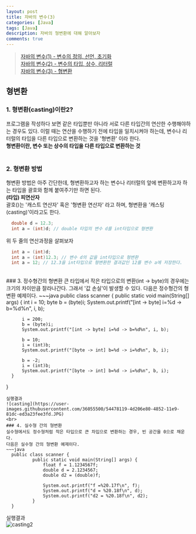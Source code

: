```yaml
---
layout: post
title: 자바의 변수(3)
categories: [Java]
tags: [Java]
description: 자바의 형변환에 대해 알아보자
comments: true
---
```


> [자바의 변수(1) - 변수의 정의, 선언, 초기화](https://keencho.github.io/java/2019/03/13/Java-%EB%B3%80%EC%88%981.html)  
> [자바의 변수(2) - 변수의 타입, 상수, 리터럴](https://keencho.github.io/java/2019/03/13/Java-%EB%B3%80%EC%88%982.html)  
> [자바의 변수(3) - 형변환](https://keencho.github.io/java/2019/03/14/java-%EB%B3%80%EC%88%983.html)  

## 형변환  
### 1. 형변환(casting)이란2?  
프로그램을 작성하다 보면 같은 타입뿐만 아니라 서로 다른 타입간의 연산한 수행해야하는 경우도 있다. 이럴 때는 연산을 수행하기 전에 타입을 일치시켜야 하는데, 변수나 리터럴의 타입을 다른 타입으로 변환하는 것을 '형변환' 이라 한다.  
**형변환이란, 변수 또는 상수의 타입을 다른 타입으로 변환하는 것**  
  <br>
### 2. 형변환 방법  
형변환 방법은 아주 간단한데, 형변환하고자 하는 변수나 리터럴의 앞에 변환하고자 하는 타입을 괄호와 함께 붙여주기만 하면 된다.  
**(타입) 피연산자**  
괄호()는 '캐스트 연산자' 혹은 '형변환 연산자' 라고 하며, 형변환을 '캐스팅(casting)'이라고도 한다.  
~~~java
  double d = 12.3;
  int a = (int)d; // double 타입의 변수 d를 int타입으로 형변환
~~~  
위 두 줄의 연산과정을 살펴보자  
~~~java
  int a = (int)d;
  int a = (int)12.3; // 변수 d의 값을 int타입으로 형변환
  int a = 12; // 12.3을 int타입으로 형변환한 결과값인 12를 변수 a에 저장한다.
~~~  
<br>
### 3. 정수형간의 형변환  
큰 타입에서 작은 타입으로의 변환(int -> byte)의 경우에는 크기의 차이만큼 잘라나간다. 그래서 '값 손실'이 발생할 수 있다.  
다음은 정수형간의 형변환 예제이다.  
~~~java
  public class scanner {
      public static void main(String[] args) {
		  int i = 10;
          byte b = (byte)i;
          System.out.printf("[int -> byte] i=%d -> b=%d%n", i, b);
		  
          i = 200;
          b = (byte)i;
          System.out.printf("[int -> byte] i=%d -> b=%d%n", i, b);
		  
          b = 10;
          i = (int)b;
          System.out.printf("[byte -> int] b=%d -> i=%d%n", b, i);
		  
          b = -2;
          i = (int)b;
          System.out.printf("[byte -> int] b=%d -> i=%d%n", b, i);
      }
}
~~~  
실행결과  
![casting](https://user-images.githubusercontent.com/36055500/54478119-4d206e80-4852-11e9-81dc-ed3a23fee3fd.JPG)  
<br>
### 4. 실수형 간의 형변환  
실수형에서도 정수형처럼 작은 타입으로 큰 차입으로 변환하는 경우, 빈 공간을 0으로 채운다.  
다음은 실수형 간의 형변환 예제이다.  
~~~java
  public class scanner {
          public static void main(String[] args) {
              float f = 1.1234567f;
              double d = 2.1234567;
              double d2 = (double)f;
		  
              System.out.printf("f =%20.17f\n", f);
              System.out.printf("d = %20.18f\n", d);
              System.out.printf("d2 = %20.18f\n", d2);
          }
  }
~~~  
실행결과  
![casting2](https://user-images.githubusercontent.com/36055500/54478313-09c6ff80-4854-11e9-8b5a-e768498b5e08.JPG)  
